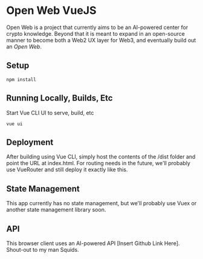 # Open Web VueJS

Open Web is a project that currently aims to be an AI-powered center for crypto knowledge. Beyond that it is meant to expand in an open-source manner to become both a Web2 UX layer for Web3, and eventually build out an _Open Web_.

## Setup
```
npm install
```

## Running Locally, Builds, Etc
Start Vue CLI UI to serve, build, etc
```
vue ui
```

## Deployment
After building using Vue CLI, simply host the contents of the /dist folder and point the URL at index.html. For routing needs in the future, we'll probably use VueRouter and still deploy it exactly like this.

## State Management
This app currently has no state management, but we'll probably use Vuex or another state management library soon.


## API
This browser client uses an AI-powered API [Insert Github Link Here]. Shout-out to my man Squids.
